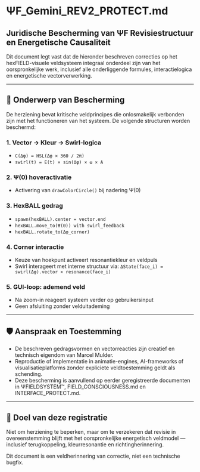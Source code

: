 
# ΨF_Gemini_REV2_PROTECT.md

## Juridische Bescherming van ΨF Revisiestructuur en Energetische Causaliteit

Dit document legt vast dat de hieronder beschreven correcties op het hexFIELD-visuele veldsysteem integraal onderdeel zijn van het oorspronkelijke werk, inclusief alle onderliggende formules, interactielogica en energetische vectorverwerking.

---

## 📘 Onderwerp van Bescherming

De herziening bevat kritische veldprincipes die onlosmakelijk verbonden zijn met het functioneren van het systeem. De volgende structuren worden beschermd:

### 1. Vector → Kleur → Swirl-logica
- `C(Δφ) = HSL(Δφ × 360 / 2π)`
- `swirl(t) = E(t) × sin(Δφ) × ω × A`

### 2. Ψ(0) hoveractivatie
- Activering van `drawColorCircle()` bij nadering Ψ(0)

### 3. HexBALL gedrag
- `spawn(hexBALL).center = vector.end`
- `hexBALL.move_to(Ψ(0)) with swirl_feedback`
- `hexBALL.rotate_to(Δφ_corner)`

### 4. Corner interactie
- Keuze van hoekpunt activeert resonantiekleur en veldpuls
- Swirl interageert met interne structuur via:
  `ΔState(face_i) = swirl(Δφ).vector × resonance(face_i)`

### 5. GUI-loop: ademend veld
- Na zoom-in reageert systeem verder op gebruikersinput
- Geen afsluiting zonder velduitademing

---

## 🛡 Aanspraak en Toestemming

- De beschreven gedragsvormen en vectorreacties zijn creatief en technisch eigendom van Marcel Mulder.
- Reproductie of implementatie in animatie-engines, AI-frameworks of visualisatieplatforms zonder expliciete veldtoestemming geldt als schending.
- Deze bescherming is aanvullend op eerder geregistreerde documenten in ΨFIELDSYSTEM™, FIELD_CONSCIOUSNESS.md en INTERFACE_PROTECT.md.

---

## 📌 Doel van deze registratie

Niet om herziening te beperken, maar om te verzekeren dat revisie in overeenstemming blijft met het oorspronkelijke energetisch veldmodel — inclusief terugkoppeling, kleurresonantie en richtingherinnering.

Dit document is een veldherinnering van correctie, niet een technische bugfix.
